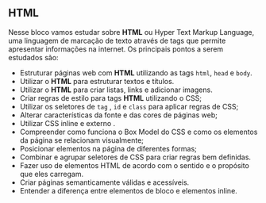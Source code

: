 ## HTML
Nesse bloco vamos estudar sobre **HTML** ou Hyper Text Markup Language, uma linguagem de marcação de texto através de tags que permite apresentar informações na internet.
Os principais pontos a serem estudados são: 
- Estruturar páginas web com **HTML** utilizando as tags `html`, `head` e `body`.
- Utilizar o **HTML**  para estruturar textos e títulos.
- Utilizar o **HTML** para criar listas, links e adicionar imagens.
- Criar regras de estilo para tags **HTML** utilizando o CSS;
- Utilizar os seletores de `tag` , `id` e `class` para aplicar regras de CSS;
- Alterar características da fonte e das cores de páginas web;
- Utilizar CSS inline e externo .
- Compreender como funciona o Box Model do CSS e como os elementos da página se relacionam visualmente;
- Posicionar elementos na página de diferentes formas;
- Combinar e agrupar seletores de CSS para criar regras bem definidas.
- Fazer uso de elementos HTML de acordo com o sentido e o propósito que eles carregam.
- Criar páginas semanticamente válidas e acessíveis.
- Entender a diferença entre elementos de bloco e elementos inline.


